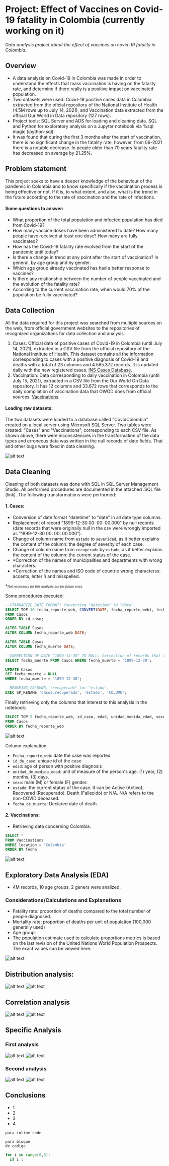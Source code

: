 # Project: Effect of Vaccines on Covid-19 fatality in Colombia (currently working on it)
*Data analysis project about the effect of vaccines on covid-19 fatality in Colombia.*

## Overview
- A data analysis on Covid-19 in Colombia was made in order to understand the effects that mass vaccination is having on the fatality rate, and determine if there really is a positive impact on vaccinated population.
- Two datasets were used: Covid-19 positive cases data in Colombia extracted from the oficial repository of the National Institute of Health (4.5M rows up to July 14, 2021), and Vaccination data extracted from the official Our World in Data repository (127 rows).
- Project tools: SQL Server and ADS for loading and cleaning data. SQL and Python for exploratory analysis on a Jupyter notebook via %sql magic (ipython-sql).
- It was found that during the first 3 months after the start of vaccination, there is no significant change in the fatality rate, however, from 06-2021 there is a notable decrease. In people older than 70 years fatality rate has decreased on average by 21.25%. <!---In the age group from 70 to 79 fatality rate has decreased by 25.27%.-->

## Problem statement
This project seeks to have a deeper knowledge of the behaviour of the pandemic in Colombia and to know specifically if the vaccination process is being effective or not. If it is, to what extent, and also, what is the trend in the future according to the rate of vaccination and the rate of infections.
<!---This pandemic has put us to the test as humanity, exposing the fragility of our economic systems, however, it has also been a trigger to reflect on our consumer lifestyle and accelerate the transformation towards new, more sustainable production models.-->

#### Some questions to answer:
- What proportion of the total population and infected population has died from Covid-19?
- How many vaccine doses have been administered to date? How many people have received at least one dose? How many are fully vaccinated?
- How has the Covid-19 fatality rate evolved from the start of the pandemic until today?
- Is there a change in trend at any point after the start of vaccination? In general, by age group and by gender.
- Which age group already vaccinated has had a better response to vaccines?
- Is there any relationship between the number of people vaccinated and the evolution of the fatality rate?
- According to the current vaccination rate, when would 70% of the population be fully vaccinated?


## Data Collection
All the data required for this project was searched from multiple sources on the web, from official government websites to the repositories of recognized organizations for data collection and analysis.
1. Cases: Official data of positive cases of Covid-19 in Colombia (until July 14, 2021), extracted in a CSV file from the official repository of the National Institute of Health. This dataset contains all the information corresponding to cases with a positive diagnosis of Covid-19 and deaths with a total of 23 columns and 4.565.372 records. It is updated daily with the new registered cases. [INS Cases Database](https://www.datos.gov.co/Salud-y-Protecci-n-Social/Casos-positivos-de-COVID-19-en-Colombia/gt2j-8ykr "Casos positivos de COVID19 en Colombia").
2. Vaccination: Data corresponding to daily vaccination in Colombia (until July 15, 2021), extracted in a CSV file from the Our World On Data repository. It has 12 columns and 33.672 rows that corresponds to the daily compilation of vaccination data that OWOD does from official sources. [Vaccinations](https://github.com/owid/covid-19-data/tree/master/public/data/vaccinations "Vaccinations").

#### Loading raw datasets:
<!---
```
  Dataset      Columns       Rows
1.Casos          23        4.565.372
2.Vacunación     12         33.672
```
-->
The two datasets were loaded to a database called "CovidColombia" created on a local server using Microsoft SQL Server. Two tables were created: "Cases" and "Vaccinations", corresponding to each CSV file. As shown above, there were inconsistencies in the transformation of the data types and erroneous data was written in the null records of date fields. That and other bugs were fixed in data cleaning.

![alt text](https://github.com/caestradaa/covid_fatality_in_Col/blob/main/Images/Raw_dataset_preview_Casos_Data_errors.png "Raw data preview")



## Data Cleaning
Cleaning of both datasets was done with SQL in SQL Server Management Studio. All performed procedures are documented in the attached .SQL file (link). The following transformations were performed:
#### 1. Cases:
- Conversion of date format "datetime" to "date" in all date type columns.
- Replacement of record "1899-12-30 00: 00: 00.000" by null records (date records that were originally null in the csv were wrongly imported as "1899-12-30 00: 00: 00.000").
- Change of column name from `estado` to `severidad`, as it better explains the content of the column: the degree of severity of each case.
- Change of column name from `recuperado` by `estado`, as it better explains the content of the column: the current status of the case.
- *Correction of the names of municipalities and departments with wrong characters.
- *Correction of the names and ISO code of countrie wrong characterss: accents, letter ñ and misspelled.
 
 **<font size="0.5">Not necessary for this analysis but for future ones.</font>*

Some procedures executed:
```sql
--STANDARIZE DATE FORMAT: Converting "datetime" to "date".
SELECT TOP 10 fecha_reporte_web, CONVERT(DATE, fecha_reporte_web), fecha_muerte, CONVERT(DATE, fecha_muerte)
FROM Casos
ORDER BY id_caso;

ALTER TABLE Casos
ALTER COLUMN fecha_reporte_web DATE;

ALTER TABLE Casos
ALTER COLUMN fecha_muerte DATE;

--CORRECTION OF DATE “1899-12-30” TO NULL: Correction of records that were wrongly imported with the date of '1899-12-30'.
SELECT fecha_muerte FROM Casos WHERE fecha_muerte = '1899-12-30';

UPDATE Casos
SET fecha_muerte = NULL
WHERE fecha_muerte = '1899-12-30';

--RENAMING COLUMNS: "recuperado" for "estado".
EXEC SP_RENAME 'Casos.recuperado', 'estado', 'COLUMN';

```
Finally retrieving only the columns that interest to this analysis in the notebook:

```sql
SELECT TOP 5 fecha_reporte_web, id_caso, edad, unidad_medida_edad, sexo, estado, fecha_muerte
FROM Casos
ORDER BY fecha_reporte_web
```

![alt text](https://github.com/caestradaa/covid_fatality_in_Col/blob/main/Images/Clean_dataset_preview_Casos_azure.png "Clean data preview")

Column explanation:
- `Fecha_reporte_web`: date the case was reported
- `id_de_caso`: unique id of the case
- `edad`: age of person with positive diagnosis
- `unidad_de_medida_edad`: unit of measure of the person's age. (1) year, (2) months, (3) days.
- `sexo`: male (M) or female (F) gender.
- `estado`: the current status of the case. It can be Active (Activo), Recovered (Recuperado), Death (Fallecido) or N/A. N/A refers to the non-COVID deceased.
- `fecha_de_muerte`: Declared date of death.

#### 2. Vaccinations:
- Retrieving data concerning Colombia.
```sql
SELECT *
FROM Vaccinations
WHERE location = 'Colombia'
ORDER BY fecha
```

![alt text]( "")




## Exploratory Data Analysis (EDA)
- 4M records, 10 age groups, 2 geners were analized.

### Considerations/Calculations and Explanations
- Fatality rate: proportion of deaths compared to the total number of people diagnosed.
- Mortality rate: proportion of deaths per unit of population (100,000 generally used)
- Age group:
- The population estimate used to calculate proportions metrics is based on the last revision of the United Nations World Population Prospects. The exact values can be viewed here. 

![alt text]( "Count")

## Distribution analysis: 

![alt text]( "")
![alt text]( "")

## Correlation analysis

![alt text]( "")
![alt text]( "")




## Specific Analysis

### First analysis

![alt text]( "")
![alt text]( "")

### Second analysis

![alt text]( "")
![alt text]( "")




## Conclusions
- 1
- 2
- 3
- 4 

`para inline code`

```
para bloque
de codigo
```

```python
for i in range(0,6):
  if i :
```



<!---Para ocultar-->
